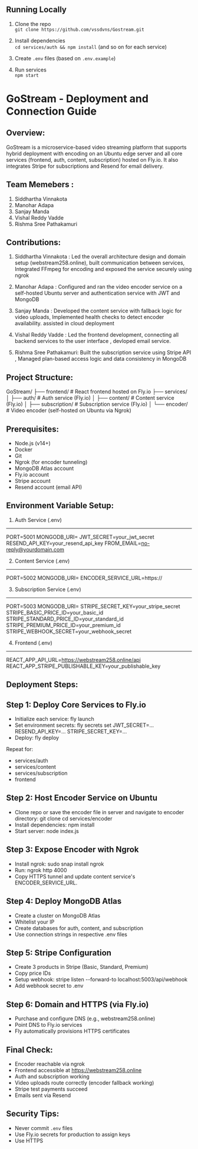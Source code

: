 ## Running Locally

1. Clone the repo  
   `git clone https://github.com/vssdvns/Gostream.git`

2. Install dependencies  
   `cd services/auth && npm install` (and so on for each service)

3. Create `.env` files (based on `.env.example`)

4. Run services  
   `npm start`

GoStream - Deployment and Connection Guide
==========================================

Overview:
---------
GoStream is a microservice-based video streaming platform that supports hybrid deployment 
with encoding on an Ubuntu edge server and all core services (frontend, auth, content, subscription)
hosted on Fly.io. It also integrates Stripe for subscriptions and Resend for email delivery.


Team Memebers :
--------------
1) Siddhartha Vinnakota
2) Manohar Adapa
3) Sanjay Manda
4) Vishal Reddy Vadde
5) Rishma Sree Pathakamuri

Contributions:
--------------

1) Siddhartha Vinnakota : Led the overall architecture design and domain setup (webstream258.online), 
                          built communication between services,
                          Integrated FFmpeg for encoding and exposed the service securely using ngrok

2) Manohar Adapa        : Configured and ran the video encoder service on a self-hosted Ubuntu server
                          and authentication service with JWT and MongoDB

3) Sanjay Manda         : Developed the content service with fallback logic for video uploads,
                          Implemented health checks to detect encoder availability. assisted in cloud deployment 

4) Vishal Reddy Vadde   : Led the frontend development, connecting all backend 
                          services to the user interface , devloped email service.

5) Rishma Sree Pathakamuri: Built the subscription service using Stripe API , 
                            Managed plan-based access logic and data consistency in MongoDB




Project Structure:
------------------
GoStream/
├── frontend/               # React frontend hosted on Fly.io
├── services/
│   ├── auth/              # Auth service (Fly.io)
│   ├── content/           # Content service (Fly.io)
│   ├── subscription/      # Subscription service (Fly.io)
│   └── encoder/           # Video encoder (self-hosted on Ubuntu via Ngrok)

Prerequisites:
--------------
- Node.js (v14+)
- Docker
- Git
- Ngrok (for encoder tunneling)
- MongoDB Atlas account
- Fly.io account
- Stripe account
- Resend account (email API)

Environment Variable Setup:
---------------------------

1. Auth Service (.env)
----------------------
PORT=5001
MONGODB_URI=<MongoDB URI for auth>
JWT_SECRET=your_jwt_secret
RESEND_API_KEY=your_resend_api_key
FROM_EMAIL=no-reply@yourdomain.com

2. Content Service (.env)
-------------------------
PORT=5002
MONGODB_URI=<MongoDB URI for content>
ENCODER_SERVICE_URL=https://<ngrok-url>

3. Subscription Service (.env)
------------------------------
PORT=5003
MONGODB_URI=<MongoDB URI for subscription>
STRIPE_SECRET_KEY=your_stripe_secret
STRIPE_BASIC_PRICE_ID=your_basic_id
STRIPE_STANDARD_PRICE_ID=your_standard_id
STRIPE_PREMIUM_PRICE_ID=your_premium_id
STRIPE_WEBHOOK_SECRET=your_webhook_secret

4. Frontend (.env)
------------------
REACT_APP_API_URL=https://webstream258.online/api
REACT_APP_STRIPE_PUBLISHABLE_KEY=your_publishable_key

Deployment Steps:
-----------------

Step 1: Deploy Core Services to Fly.io
--------------------------------------
- Initialize each service:
  fly launch
- Set environment secrets:
  fly secrets set JWT_SECRET=... RESEND_API_KEY=... STRIPE_SECRET_KEY=...
- Deploy:
  fly deploy

Repeat for:
- services/auth
- services/content
- services/subscription
- frontend

Step 2: Host Encoder Service on Ubuntu
--------------------------------------
- Clone repo or save the encoder file in server and navigate to encoder directory:
  git clone <repo-url>
  cd services/encoder
- Install dependencies:
  npm install
- Start server:
  node index.js

Step 3: Expose Encoder with Ngrok
---------------------------------
- Install ngrok:
  sudo snap install ngrok
- Run:
  ngrok http 4000
- Copy HTTPS tunnel and update content service's ENCODER_SERVICE_URL.

Step 4: Deploy MongoDB Atlas
----------------------------
- Create a cluster on MongoDB Atlas
- Whitelist your IP
- Create databases for auth, content, and subscription
- Use connection strings in respective .env files

Step 5: Stripe Configuration
----------------------------
- Create 3 products in Stripe (Basic, Standard, Premium)
- Copy price IDs
- Setup webhook:
  stripe listen --forward-to localhost:5003/api/webhook
- Add webhook secret to .env

Step 6: Domain and HTTPS (via Fly.io)
-------------------------------------
- Purchase and configure DNS (e.g., webstream258.online)
- Point DNS to Fly.io services
- Fly automatically provisions HTTPS certificates

Final Check:
------------
- Encoder reachable via ngrok
- Frontend accessible at https://webstream258.online
- Auth and subscription working
- Video uploads route correctly (encoder fallback working)
- Stripe test payments succeed
- Emails sent via Resend

Security Tips:
--------------
- Never commit `.env` files
- Use Fly.io secrets for production to assign keys 
- Use HTTPS
